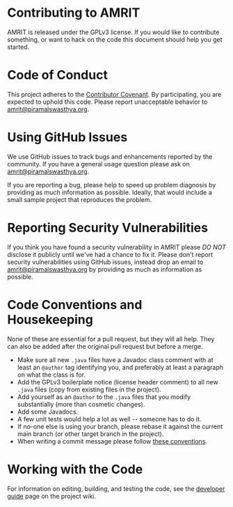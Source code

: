 # Contributing to AMRIT

AMRIT is released under the GPLv3 license. If you would like to contribute something, or want to hack on the code this document should help you get started.

# Code of Conduct
This project adheres to the [Contributor Covenant](CODE_OF_CONDUCT.md).
By participating, you are expected to uphold this code. Please report unacceptable behavior to amrit@piramalswasthya.org.

# Using GitHub Issues
We use GitHub issues to track bugs and enhancements reported by the community.
If you have a general usage question please ask on amrit@piramalswasthya.org.

If you are reporting a bug, please help to speed up problem diagnosis by providing as much information as possible.
Ideally, that would include a small sample project that reproduces the problem.

# Reporting Security Vulnerabilities
If you think you have found a security vulnerability in AMRIT please *DO NOT* disclose it publicly until we've had a chance to fix it.
Please don't report security vulnerabilities using GitHub issues, instead drop an email to amrit@piramalswasthya.org by providing as much as information as possible.

# Code Conventions and Housekeeping
None of these are essential for a pull request, but they will all help.  They can also be added after the original pull request but before a merge.

* Make sure all new `.java` files have a Javadoc class comment with at least an `@author` tag identifying you, and preferably at least a paragraph on what the class is for.
* Add the GPLv3 boilerplate notice (license header comment) to all new `.java` files (copy from existing files in the project).
* Add yourself as an `@author` to the `.java` files that you modify substantially (more than cosmetic changes).
* Add some Javadocs.
* A few unit tests would help a lot as well -- someone has to do it.
* If no-one else is using your branch, please rebase it against the current main branch (or other target branch in the project).
* When writing a commit message please follow [these conventions](https://tbaggery.com/2008/04/19/a-note-about-git-commit-messages.html).

# Working with the Code
For information on editing, building, and testing the code, see the [developer guide](https://psmri.github.io/PSMRI) page on the project wiki.
